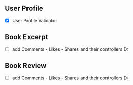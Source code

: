 ## User Profile

- [X] User Profile Validator

## Book Excerpt

- [ ] add Comments - Likes - Shares and their controllers D:

## Book Review

- [ ] add Comments - Likes - Shares and their controllers D:



 

